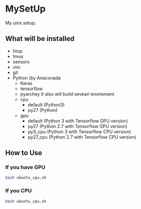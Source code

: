 # MySetUp
My unix setup.
## What will be installed
- htop
- tmux
- sensors
- vim	
- git 
- Python (by Anaconada
	- Keras
	- tensorflow
	- pyarchey
It also will build sevearl envirement
	- cpu
		- default (Python3)
		- py27 (Python)
	- gpu
		- default (Python 3 with Tensorflow GPU version)
		- py27 (Python 2.7 with Tensorflow GPU version)
		- py3_cpu (Python 3 with Tensorflow CPU version)
		- py27_cpu (Python 2.7 with Tensorflow CPU version) 
## How to Use
### If you have GPU
```bash
bash ubuntu_cpu.sh
```
### If you CPU
```bash
bash ubuntu_cpu.sh
```
